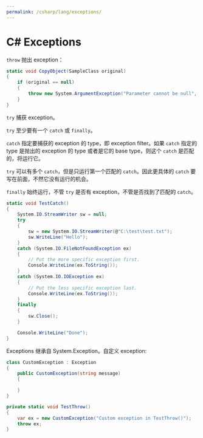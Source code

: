 ```yaml
---
permalink: /csharp/lang/exceptions/
---
```


# C# Exceptions

`throw` 抛出 exception：

```cs
static void CopyObject(SampleClass original)
{
    if (original == null)
    {
        throw new System.ArgumentException("Parameter cannot be null", "original");
    }
}
```

`try` 捕获 exception。

`try` 至少要有一个  `catch` 或 `finally`。

`catch` 指定要捕获的 exception 的 type，即 exception filter。如果 `catch` 指定的 type 是抛出的 exception 的 type 或者是它的 base type，则这个 `catch` 是匹配的，将运行它。

`try` 可以有多个 `catch`，但是只运行第一个匹配的 `catch`。因此更具体的  `catch` 要写在前面，不然它没有运行的机会。

`finally` 始终运行，不管 `try` 是否有 exception，不管是否找到了匹配的 `catch`。

```cs
static void TestCatch()
{
    System.IO.StreamWriter sw = null;
    try
    {
        sw = new System.IO.StreamWriter(@"C:\test\test.txt");
        sw.WriteLine("Hello");
    }
    catch (System.IO.FileNotFoundException ex)
    {
        // Put the more specific exception first.
        Console.WriteLine(ex.ToString());
    }
    catch (System.IO.IOException ex)
    {
        // Put the less specific exception last.
        Console.WriteLine(ex.ToString());
    }
    finally
    {
        sw.Close();
    }

    Console.WriteLine("Done");
}
```

Exceptions 继承自 System.Exception。自定义 exception:

```cs
class CustomException : Exception
{
    public CustomException(string message)
    {

    }
}

private static void TestThrow()
{
    var ex = new CustomException("Custom exception in TestThrow()");
    throw ex;
}
```
